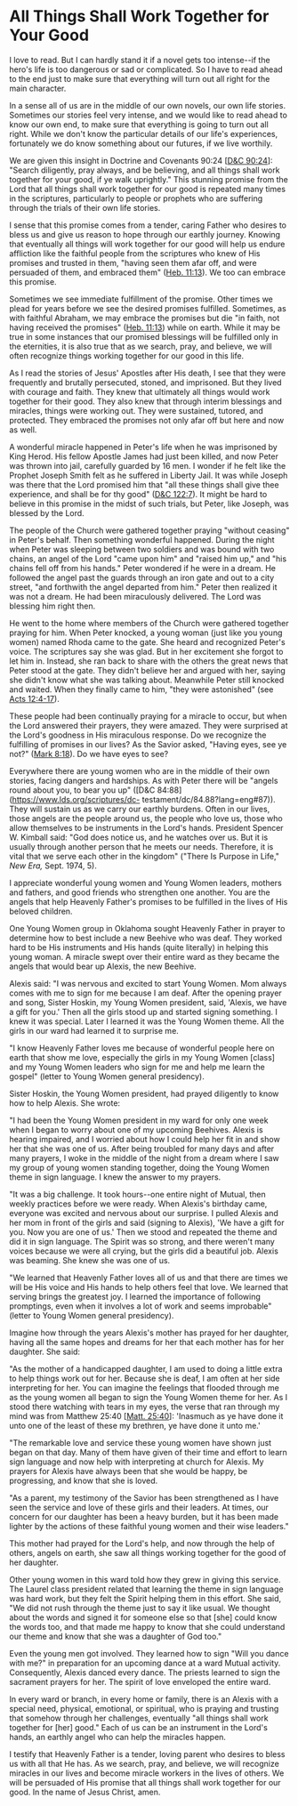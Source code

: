 # All Things Shall Work Together for Your Good

I love to read. But I can hardly stand it if a novel gets too intense--if the
hero's life is too dangerous or sad or complicated. So I have to read ahead to
the end just to make sure that everything will turn out all right for the main
character.

In a sense all of us are in the middle of our own novels, our own life
stories. Sometimes our stories feel very intense, and we would like to read
ahead to know our own end, to make sure that everything is going to turn out
all right. While we don't know the particular details of our life's
experiences, fortunately we do know something about our futures, if we live
worthily.

We are given this insight in Doctrine and Covenants 90:24 [[D&amp;C
90:24](https://www.lds.org/scriptures/dc-testament/dc/90.24?lang=eng#23)]:
"Search diligently, pray always, and be believing, and all things shall work
together for your good, if ye walk uprightly." This stunning promise from the
Lord that all things shall work together for our good is repeated many times
in the scriptures, particularly to people or prophets who are suffering
through the trials of their own life stories.

I sense that this promise comes from a tender, caring Father who desires to
bless us and give us reason to hope through our earthly journey. Knowing that
eventually all things will work together for our good will help us endure
affliction like the faithful people from the scriptures who knew of His
promises and trusted in them, "having seen them afar off, and were persuaded
of them, and embraced them" ([Heb.
11:13](https://www.lds.org/scriptures/nt/heb/11.13?lang=eng#12)). We too can
embrace this promise.

Sometimes we see immediate fulfillment of the promise. Other times we plead
for years before we see the desired promises fulfilled. Sometimes, as with
faithful Abraham, we may embrace the promises but die "in faith, not having
received the promises" ([Heb.
11:13](https://www.lds.org/scriptures/nt/heb/11.13?lang=eng#12)) while on
earth. While it may be true in some instances that our promised blessings will
be fulfilled only in the eternities, it is also true that as we search, pray,
and believe, we will often recognize things working together for our good in
this life.

As I read the stories of Jesus' Apostles after His death, I see that they were
frequently and brutally persecuted, stoned, and imprisoned. But they lived
with courage and faith. They knew that ultimately all things would work
together for their good. They also knew that through interim blessings and
miracles, things were working out. They were sustained, tutored, and
protected. They embraced the promises not only afar off but here and now as
well.

A wonderful miracle happened in Peter's life when he was imprisoned by King
Herod. His fellow Apostle James had just been killed, and now Peter was thrown
into jail, carefully guarded by 16 men. I wonder if he felt like the Prophet
Joseph Smith felt as he suffered in Liberty Jail. It was while Joseph was
there that the Lord promised him that "all these things shall give thee
experience, and shall be for thy good" ([D&amp;C
122:7](https://www.lds.org/scriptures/dc-testament/dc/122.7?lang=eng#6)). It
might be hard to believe in this promise in the midst of such trials, but
Peter, like Joseph, was blessed by the Lord.

The people of the Church were gathered together praying "without ceasing" in
Peter's behalf. Then something wonderful happened. During the night when Peter
was sleeping between two soldiers and was bound with two chains, an angel of
the Lord "came upon him" and "raised him up," and "his chains fell off from
his hands." Peter wondered if he were in a dream. He followed the angel past
the guards through an iron gate and out to a city street, "and forthwith the
angel departed from him." Peter then realized it was not a dream. He had been
miraculously delivered. The Lord was blessing him right then.

He went to the home where members of the Church were gathered together praying
for him. When Peter knocked, a young woman (just like you young women) named
Rhoda came to the gate. She heard and recognized Peter's voice. The scriptures
say she was glad. But in her excitement she forgot to let him in. Instead, she
ran back to share with the others the great news that Peter stood at the gate.
They didn't believe her and argued with her, saying she didn't know what she
was talking about. Meanwhile Peter still knocked and waited. When they finally
came to him, "they were astonished" (see [Acts
12:4-17](https://www.lds.org/scriptures/nt/acts/12.4-17?lang=eng#3)).

These people had been continually praying for a miracle to occur, but when the
Lord answered their prayers, they were amazed. They were surprised at the
Lord's goodness in His miraculous response. Do we recognize the fulfilling of
promises in our lives? As the Savior asked, "Having eyes, see ye not?" ([Mark
8:18](https://www.lds.org/scriptures/nt/mark/8.18?lang=eng#17)). Do we have
eyes to see?

Everywhere there are young women who are in the middle of their own stories,
facing dangers and hardships. As with Peter there will be "angels round about
you, to bear you up" ([D&amp;C 84:88](https://www.lds.org/scriptures/dc-
testament/dc/84.88?lang=eng#87)). They will sustain us as we carry our earthly
burdens. Often in our lives, those angels are the people around us, the people
who love us, those who allow themselves to be instruments in the Lord's hands.
President Spencer W. Kimball said: "God does notice us, and he watches over
us. But it is usually through another person that he meets our needs.
Therefore, it is vital that we serve each other in the kingdom" ("There Is
Purpose in Life," _New Era,_ Sept. 1974, 5).

I appreciate wonderful young women and Young Women leaders, mothers and
fathers, and good friends who strengthen one another. You are the angels that
help Heavenly Father's promises to be fulfilled in the lives of His beloved
children.

One Young Women group in Oklahoma sought Heavenly Father in prayer to
determine how to best include a new Beehive who was deaf. They worked hard to
be His instruments and His hands (quite literally) in helping this young
woman. A miracle swept over their entire ward as they became the angels that
would bear up Alexis, the new Beehive.

Alexis said: "I was nervous and excited to start Young Women. Mom always comes
with me to sign for me because I am deaf. After the opening prayer and song,
Sister Hoskin, my Young Women president, said, 'Alexis, we have a gift for
you.' Then all the girls stood up and started signing something. I knew it was
special. Later I learned it was the Young Women theme. All the girls in our
ward had learned it to surprise me.

"I know Heavenly Father loves me because of wonderful people here on earth
that show me love, especially the girls in my Young Women [class] and my Young
Women leaders who sign for me and help me learn the gospel" (letter to Young
Women general presidency).

Sister Hoskin, the Young Women president, had prayed diligently to know how to
help Alexis. She wrote:

"I had been the Young Women president in my ward for only one week when I
began to worry about one of my upcoming Beehives. Alexis is hearing impaired,
and I worried about how I could help her fit in and show her that she was one
of us. After being troubled for many days and after many prayers, I woke in
the middle of the night from a dream where I saw my group of young women
standing together, doing the Young Women theme in sign language. I knew the
answer to my prayers.

"It was a big challenge. It took hours--one entire night of Mutual, then
weekly practices before we were ready. When Alexis's birthday came, everyone
was excited and nervous about our surprise. I pulled Alexis and her mom in
front of the girls and said (signing to Alexis), 'We have a gift for you. Now
you are one of us.' Then we stood and repeated the theme and did it in sign
language. The Spirit was so strong, and there weren't many voices because we
were all crying, but the girls did a beautiful job. Alexis was beaming. She
knew she was one of us.

"We learned that Heavenly Father loves all of us and that there are times we
will be His voice and His hands to help others feel that love. We learned that
serving brings the greatest joy. I learned the importance of following
promptings, even when it involves a lot of work and seems improbable" (letter
to Young Women general presidency).

Imagine how through the years Alexis's mother has prayed for her daughter,
having all the same hopes and dreams for her that each mother has for her
daughter. She said:

"As the mother of a handicapped daughter, I am used to doing a little extra to
help things work out for her. Because she is deaf, I am often at her side
interpreting for her. You can imagine the feelings that flooded through me as
the young women all began to sign the Young Women theme for her. As I stood
there watching with tears in my eyes, the verse that ran through my mind was
from Matthew 25:40 [[Matt.
25:40](https://www.lds.org/scriptures/nt/matt/25.40?lang=eng#39)]: 'Inasmuch
as ye have done it unto one of the least of these my brethren, ye have done it
unto me.'

"The remarkable love and service these young women have shown just began on
that day. Many of them have given of their time and effort to learn sign
language and now help with interpreting at church for Alexis. My prayers for
Alexis have always been that she would be happy, be progressing, and know that
she is loved.

"As a parent, my testimony of the Savior has been strengthened as I have seen
the service and love of these girls and their leaders. At times, our concern
for our daughter has been a heavy burden, but it has been made lighter by the
actions of these faithful young women and their wise leaders."

This mother had prayed for the Lord's help, and now through the help of
others, angels on earth, she saw all things working together for the good of
her daughter.

Other young women in this ward told how they grew in giving this service. The
Laurel class president related that learning the theme in sign language was
hard work, but they felt the Spirit helping them in this effort. She said, "We
did not rush through the theme just to say it like usual. We thought about the
words and signed it for someone else so that [she] could know the words too,
and that made me happy to know that she could understand our theme and know
that she was a daughter of God too."

Even the young men got involved. They learned how to sign "Will you dance with
me?" in preparation for an upcoming dance at a ward Mutual activity.
Consequently, Alexis danced every dance. The priests learned to sign the
sacrament prayers for her. The spirit of love enveloped the entire ward.

In every ward or branch, in every home or family, there is an Alexis with a
special need, physical, emotional, or spiritual, who is praying and trusting
that somehow through her challenges, eventually "all things shall work
together for [her] good." Each of us can be an instrument in the Lord's hands,
an earthly angel who can help the miracles happen.

I testify that Heavenly Father is a tender, loving parent who desires to bless
us with all that He has. As we search, pray, and believe, we will recognize
miracles in our lives and become miracle workers in the lives of others. We
will be persuaded of His promise that all things shall work together for our
good. In the name of Jesus Christ, amen.

